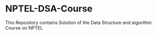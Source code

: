 # NPTEL-DSA-Course
This Repository contains Solution of the Data Structure and algorithm Course on NPTEL
